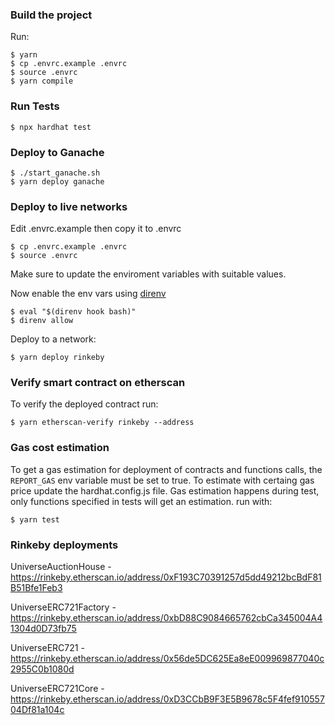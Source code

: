 ### Build the project

Run:

```
$ yarn
$ cp .envrc.example .envrc
$ source .envrc
$ yarn compile
```

### Run Tests

```
$ npx hardhat test
```

### Deploy to Ganache

```
$ ./start_ganache.sh
$ yarn deploy ganache
```

### Deploy to live networks

Edit .envrc.example then copy it to .envrc

```
$ cp .envrc.example .envrc
$ source .envrc
```

Make sure to update the enviroment variables with suitable values.

Now enable the env vars using [direnv](https://direnv.net/docs/installation.html)

```
$ eval "$(direnv hook bash)"
$ direnv allow
```

Deploy to a network:

```
$ yarn deploy rinkeby
```

### Verify smart contract on etherscan

To verify the deployed contract run:

```
$ yarn etherscan-verify rinkeby --address
```

### Gas cost estimation

To get a gas estimation for deployment of contracts and functions calls, the `REPORT_GAS` env variable must be set to true. To estimate with certaing gas price update the hardhat.config.js file. Gas estimation happens during test, only functions specified in tests will get an estimation. run with:

```
$ yarn test
```

### Rinkeby deployments

UniverseAuctionHouse - https://rinkeby.etherscan.io/address/0xF193C70391257d5dd49212bcBdF81B51Bfe1Feb3

UniverseERC721Factory - https://rinkeby.etherscan.io/address/0xbD88C9084665762cbCa345004A41304d0D73fb75

UniverseERC721 - https://rinkeby.etherscan.io/address/0x56de5DC625Ea8eE009969877040c2955C0b1080d

UniverseERC721Core - https://rinkeby.etherscan.io/address/0xD3CCbB9F3E5B9678c5F4fef91055704Df81a104c